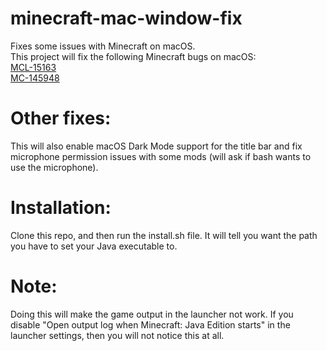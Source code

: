 # minecraft-mac-window-fix
Fixes some issues with Minecraft on macOS.  
This project will fix the following Minecraft bugs on macOS:  
[MCL-15163](https://bugs.mojang.com/browse/MCL-15163)  
[MC-145948](https://bugs.mojang.com/browse/MC-145948)

# Other fixes:
This will also enable macOS Dark Mode support for the title bar and fix microphone permission issues with some mods (will ask if bash wants to use the microphone).

# Installation:
Clone this repo, and then run the install.sh file. It will tell you want the path you have to set your Java executable to.

# Note:
Doing this will make the game output in the launcher not work. If you disable "Open output log when Minecraft: Java Edition starts" in the launcher settings, then you will not notice this at all.
